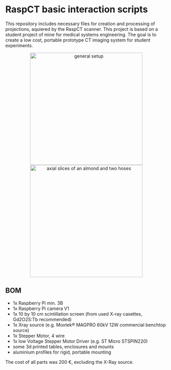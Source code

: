 # RaspCT basic interaction scripts
This repository includes necessary files for creation and processing of projections, aquiered by the RaspCT scanner. 
This project is based on a student project of mine for medical systems engineering. 
The goal is to create a low cost, portable prototype CT imaging system for student experiments.


<p align="center">
  <img src="https://github.com/Marcao8/Skripte/blob/master/Testaufbau.png" width="350" alt="general setup">
  <img src="https://github.com/Marcao8/Skripte/blob/master/ConeRecon.gif" width="350" alt="axial slices of an almond and two hoses"/>
  
</p>

## BOM
* 1x Raspberry Pi min. 3B
* 1x Raspberry Pi camera V1
* 1x  10 by 10 cm scintillation screen (from used X-ray casettes, Gd2O2S:Tb recommended)
* 1x Xray source (e.g. Moxtek® MAGPRO 60kV 12W commercial benchtop source)
* 1x Stepper Motor, 4 wire
* 1x low Voltage Stepper Motor Driver (e.g. ST Micro STSPIN220)
* some 3d printed tables, enclosures and mounts
* aluminium profiles for rigid, portable mounting

The cost of all parts was 200 €, excluding the X-Ray source.
